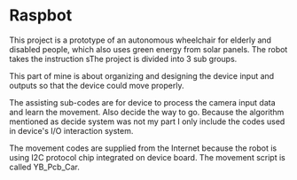 # Raspbot


This project is a prototype of an autonomous wheelchair for elderly and disabled people, which also uses green energy from solar panels. The robot takes the instruction sThe project is divided into 3 sub groups.

This part of mine is about organizing and designing the device input and outputs so that the device could move properly.

The assisting sub-codes are for device to process the camera input data and learn the movement. Also decide the way to go. Because the algorithm mentioned as decide system was not my part I only include the codes used in device's I/O interaction system.

The movement codes are supplied from the Internet because the robot is using I2C protocol chip integrated on device board. The movement script is called YB_Pcb_Car. 

